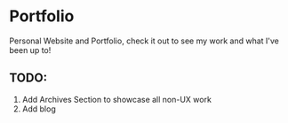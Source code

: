# Portfolio
Personal Website and Portfolio, check it out to see my work and what I've been up to!

## TODO: 
1. Add Archives Section to showcase all non-UX work 
2. Add blog

